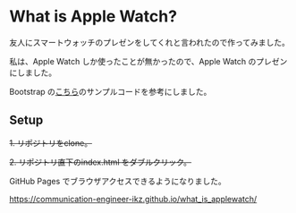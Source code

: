 # What is Apple Watch?

友人にスマートウォッチのプレゼンをしてくれと言われたので作ってみました。

私は、Apple Watch しか使ったことが無かったので、Apple Watch のプレゼンにしました。

Bootstrap の[こちら](https://getbootstrap.com/docs/5.0/examples/product/)のサンプルコードを参考にしました。

## Setup
~~1. リポジトリをclone。~~

~~2. リポジトリ直下のindex.html をダブルクリック。~~

GitHub Pages でブラウザアクセスできるようになりました。

https://communication-engineer-ikz.github.io/what_is_applewatch/

